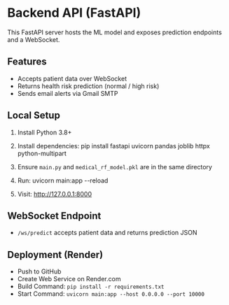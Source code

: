 # Backend API (FastAPI)

This FastAPI server hosts the ML model and exposes prediction endpoints and a WebSocket.

## Features

- Accepts patient data over WebSocket
- Returns health risk prediction (normal / high risk)
- Sends email alerts via Gmail SMTP

## Local Setup

1. Install Python 3.8+
2. Install dependencies:
    pip install fastapi uvicorn pandas joblib httpx python-multipart

3. Ensure `main.py` and `medical_rf_model.pkl` are in the same directory

4. Run:
    uvicorn main:app --reload

5. Visit:
    http://127.0.0.1:8000

## WebSocket Endpoint

- `/ws/predict` accepts patient data and returns prediction JSON

## Deployment (Render)

- Push to GitHub
- Create Web Service on Render.com
- Build Command: `pip install -r requirements.txt`
- Start Command: `uvicorn main:app --host 0.0.0.0 --port 10000`
